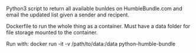 Python3 script to return all available bunldes on HumbleBundle.com and email the updated list given a sender and recipent.

Dockerfile to run the whole thing as a container.
Must have a data folder for file storage mounted to the container. 

Run with:  docker run -it -v /path/to/data:/data python-humble-bundle
